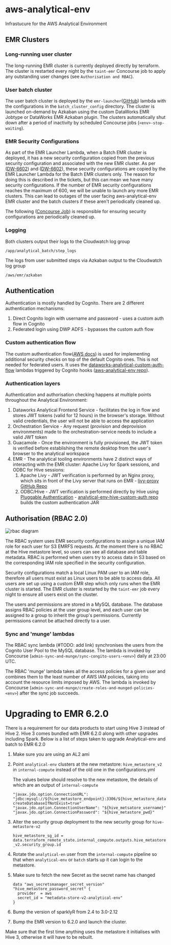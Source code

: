 # aws-analytical-env
Infrastucure for the AWS Analytical Environment

## EMR Clusters

### Long-running user cluster

The long-running EMR cluster is currently deployed directly by terraform. The cluster is restarted every night by the `taint-emr` Concourse job to apply any outstanding user changes (see `Authorisation and RBAC`).

### User batch cluster

The user batch cluster is deployed by the `emr-launcher`([GitHub](https://github.com/dwp/emr-launcher)) lambda with the configurations in the `batch_cluster_config` directory. The cluster is launched on-demand by Azkaban using the custom DataWorks EMR Jobtype or DataWorks EMR Azkaban plugin. The clusters automatically shut down after a period of inactivity by scheduled Concourse jobs (`<env>-stop-waiting`).

### EMR Security Configurations

As part of the EMR Launcher Lambda, when a Batch EMR cluster is deployed, it has a new security configuration copied from the previous security configuration and associated with the new EMR cluster. As per ([DW-6602](https://projects.ucd.gpn.gov.uk/browse/DW-6602)) and ([DW-6602](https://projects.ucd.gpn.gov.uk/browse/DW-6624)), these security configurations are copied by the EMR Launcher Lambda for the Batch EMR clusters only. The reason for doing this is described in the tickets, but this can mean we have many security configurations. If the number of EMR security configurations reaches the maximum of 600, we will be unable to launch any more EMR clusters. This can lead to outages of the user facing aws-analytical-env EMR cluster and the batch clusters if these aren't periodically cleaned up.

The following ([Concourse Job](https://ci.dataworks.dwp.gov.uk/teams/utility/pipelines/analytical-env-admin?group=admin-all-batch-clusters)) is responsible for ensuring security configurations are periodically cleaned up.


### Logging
Both clusters output their logs to the Cloudwatch log group
```
/app/analytical_batch/step_logs
```
The logs from user submitted steps via Azkaban output to  the Cloudwatch log group
```
/aws/emr/azkaban
```

## Authentication

Authentication is mostly handled by Cognito. There are 2 different authentication mechanisms:
    
1. Direct Cognito login with username and password - uses a custom auth flow in Cognito    
2. Federated login using DWP ADFS - bypasses the custom auth flow

### Custom authentication flow

The custom authentication flow([AWS docs](https://docs.aws.amazon.com/cognito/latest/developerguide/amazon-cognito-user-pools-authentication-flow.html#amazon-cognito-user-pools-custom-authentication-flow)) is used for implementing additional security checks on top of the default Cognito ones. This is not needed for federated users. It uses the [dataworks-analytical-custom-auth-flow](https://github.com/dwp/dataworks-analytical-custom-auth-flow) lambdas triggered by Cognito hooks ([aws-analytical-env repo](https://github.com/dwp/aws-analytical-env/blob/master/terraform/deploy/cognito/modules.tf#L13)). 

### Authentication layers

Authentication and authorisation checking happens at multiple points throughout the Analytical Environment:

1. Dataworks Analytical Frontend Service - facilitates the log in flow and stores JWT tokens (valid for 12 hours) in the browser's storage. Without valid credentials, the user will not be able to access the application
2. Orchestration Service - Any request (provision and deprovision environments) made to the orchestration-service needs to include a valid JWT token
3. Guacamole - Once the environment is fully provisioned, the JWT token is verified before establishing the remote desktop from the user's browser to the analytical workspace
4. EMR - The analytical tooling environments have 2 distinct ways of interacting with the EMR cluster: Apache Livy for Spark sessions, and ODBC for Hive sessions:
    1. Apache Livy - JWT verification is performed by an Nginx proxy, which sits in front of the Livy server that runs on EMR - [livy-proxy GitHub Repo](https://github.com/dwp/dataworks-hardened-images/tree/master/livy-proxy)
    2. ODBC/Hive - JWT verification is performed directly by Hive using [Pluggable Authentication](https://docs.cloudera.com/documentation/enterprise/6/6.3/topics/cdh_sg_hiveserver2_security.html#concept_hdt_ngx_nm) - [analytical-env-hive-custom-auth repo](https://github.com/dwp/analytical-env-hive-custom-auth) builds the custom authentication JAR

## Authorisation (RBAC 2.0)

![rbac diagram](https://user-images.githubusercontent.com/55280269/124492503-73b09d80-ddac-11eb-8fa6-b0f2af9ec1be.png)


The RBAC system uses EMR security configurations to assign a unique IAM role for each user for S3 EMRFS requests. At the moment there is no RBAC at the Hive metastore level, so users can see all database and table metadata. RBAC is performed when users try to access data in S3 based on the corresponding IAM role specified in the security configuration. 

Security configurations match a local Linux PAM user to an IAM role, therefore all users must exist as Linux users to be able to access data. All users are set up using a custom EMR step which only runs when the EMR cluster is started. The EMR cluster is restarted by the `taint-emr` job every night to ensure all users exist on the cluster.

The users and permissions are stored in a MySQL database. The database assigns RBAC policies at the user group level, and each user can be assigned to a group to inherit the group's permissions. Currently permissions cannot be attached directly to a user. 

### Sync and 'munge' lambdas

The RBAC sync lambda (#TODO: add link) synchronises the users from the Cognito User Pool to the MySQL database. The lambda is invoked by Concourse (`admin-sync-and-munge/sync-congito-users-<env>`) daily at 23:00 UTC. 

The RBAC 'munge' lambda takes all the access policies for a given user and combines them to the least number of AWS IAM policies, taking into account the resource limits imposed by AWS. The lambda is invoked by Concourse (`admin-sync-and-munge/create-roles-and-munged-policies-<env>`) after the sync job succeeds.


# Upgrading to EMR 6.2.0

There is a requirement for our data products to start using Hive 3 instead of Hive 2. Hive 3 comes bundled with EMR 6.2.0 
along with other upgrades including Spark. Below is a list of steps taken to upgrade Analytical-env and batch to EMR 6.2.0  

1. Make sure you are using an AL2 ami 

2. Point `analytical-env` clusters at the new metastore: `hive_metastore_v2` in `internal-compute` instead of the old one in the configurations.yml   

    The values below should resolve to the new metastore, the details of which are an output of `internal-compute`
    ```    
   "javax.jdo.option.ConnectionURL": "jdbc:mysql://${hive_metastore_endpoint}:3306/${hive_metastore_database_name}?createDatabaseIfNotExist=true"
   "javax.jdo.option.ConnectionUserName": "${hive_metsatore_username}"
   "javax.jdo.option.ConnectionPassword": "${hive_metastore_pwd}"
   ```

3. Alter the security group deployment to the new security group for `hive-metastore-v2`  

    `hive_metastore_sg_id = data.terraform_remote_state.internal_compute.outputs.hive_metastore_v2.security_group.id`


3. Rotate the `analytical-en` user from the `internal-compute` pipeline so that when `analytical-env` or `batch` starts up it can login to the metastore.

4. Make sure to fetch the new Secret as the secret name has changed

    ```
    data "aws_secretsmanager_secret_version" "hive_metastore_password_secret" {
      provider  = aws
      secret_id = "metadata-store-v2-analytical-env"
    }
    ``` 
   
5. Bump the version of sparklyR from 2.4 to 3.0-2.12   
6. Bump the EMR version to 6.2.0 and launch the cluster.   

Make sure that the first time anything uses the metastore it initialises with Hive 3, otherwise it will have to be rebuilt. 
